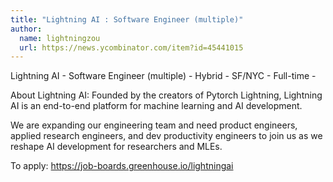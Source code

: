 ```yaml
---
title: "Lightning AI : Software Engineer (multiple)"
author:
  name: lightningzou
  url: https://news.ycombinator.com/item?id=45441015
---
```

Lightning AI - Software Engineer (multiple) - Hybrid - SF&#x2F;NYC - Full-time -

About Lightning AI: Founded by the creators of Pytorch Lightning, Lightning AI is an end-to-end platform for machine learning and AI development.

We are expanding our engineering team and need product engineers, applied research engineers, and dev productivity engineers to join us as we reshape AI development for researchers and MLEs.

To apply: <a href="https:&#x2F;&#x2F;job-boards.greenhouse.io&#x2F;lightningai" rel="nofollow">https:&#x2F;&#x2F;job-boards.greenhouse.io&#x2F;lightningai</a>
<JobApplication />
